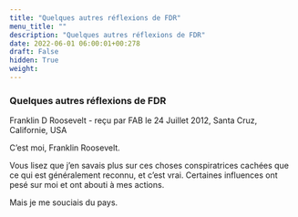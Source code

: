 ```yaml
---
title: "Quelques autres réflexions de FDR"
menu_title: ""
description: "Quelques autres réflexions de FDR"
date: 2022-06-01 06:00:01+00:278
draft: False
hidden: True
weight:
---
```

### Quelques autres réflexions de FDR

Franklin D Roosevelt - reçu par FAB le 24 Juillet 2012, Santa Cruz, Californie, USA

C’est moi, Franklin Roosevelt.

Vous lisez que j’en savais plus sur ces choses conspiratrices cachées que ce qui est généralement reconnu, et c’est vrai. Certaines influences ont pesé sur moi et ont abouti à mes actions.

Mais je me souciais du pays.



